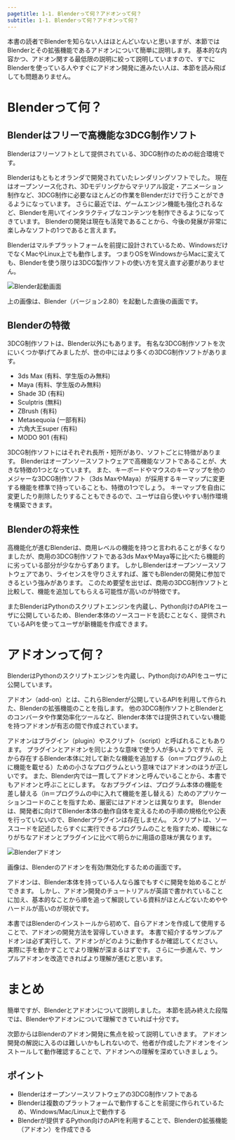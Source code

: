 ```yaml
---
pagetitle: 1-1. Blenderって何？アドオンって何？
subtitle: 1-1. Blenderって何？アドオンって何？
---
```


本書の読者でBlenderを知らない人はほとんどいないと思いますが、本節ではBlenderとその拡張機能であるアドオンについて簡単に説明します。
基本的な内容かつ、アドオン関する最低限の説明に絞って説明していますので、すでにBlenderを使っている人やすぐにアドオン開発に進みたい人は、本節を読み飛ばしても問題ありません。


# Blenderって何？

## Blenderはフリーで高機能な3DCG制作ソフト

Blenderはフリーソフトとして提供されている、3DCG制作のための総合環境です。

Blenderはもともとオランダで開発されていたレンダリングソフトでした。
現在はオープンソース化され、3Dモデリングからマテリアル設定・アニメーション制作など、3DCG制作に必要なほとんどの作業をBlenderだけで行うことができるようになっています。
さらに最近では、ゲームエンジン機能も強化されるなど、Blenderを用いてインタラクティブなコンテンツを制作できるようになってきています。
Blenderの開発は現在も活発であることから、今後の発展が非常に楽しみなソフトの1つであると言えます。

Blenderはマルチプラットフォームを前提に設計されているため、WindowsだけでなくMacやLinux上でも動作します。
つまりOSをWindowsからMacに変えても、Blenderを使う限りは3DCG製作ソフトの使い方を覚え直す必要がありません。

![](../../images/chapter_01/01_What_Is_Blender_What_Is_Add-on/blender_startup.png "Blender起動画面")

上の画像は、Blender（バージョン2.80）を起動した直後の画面です。


## Blenderの特徴

3DCG制作ソフトは、Blender以外にもあります。
有名な3DCG制作ソフトを次にいくつか挙げてみましたが、世の中にはより多くの3DCG制作ソフトがあります。

* 3ds Max (有料、学生版のみ無料)
* Maya (有料、学生版のみ無料)
* Shade 3D (有料)
* Sculptris (無料)
* ZBrush (有料)
* Metasequoia (一部有料)
* 六角大王super (有料)
* MODO 901 (有料)

3DCG制作ソフトにはそれぞれ長所・短所があり、ソフトごとに特徴があります。
Blenderはオープンソースソフトウェアで高機能なソフトであることが、大きな特徴の1つとなっています。
また、キーボードやマウスのキーマップを他のメジャーな3DCG制作ソフト（3ds MaxやMaya）が採用するキーマップに変更する機能を標準で持っていることも、特徴の1つでしょう。
キーマップを自由に変更したり削除したりすることもできるので、ユーザは自ら使いやすい制作環境を構築できます。


## Blenderの将来性

高機能化が進むBlenderは、商用レベルの機能を持つと言われることが多くなりましたが、商用の3DCG制作ソフトである3ds MaxやMaya等に比べたら機能的に劣っている部分が少なからずあります。
しかしBlenderはオープンソースソフトウェアであり、ライセンスを守りさえすれば、誰でもBlenderの開発に参加できるという強みがあります。
このため要望を出せば、商用の3DCG制作ソフトと比較して、機能を追加してもらえる可能性が高いのが特徴です。

またBlenderはPythonのスクリプトエンジンを内蔵し、Python向けのAPIをユーザに公開しているため、Blender本体のソースコードを読むことなく、提供されているAPIを使ってユーザが新機能を作成できます。


# アドオンって何？

BlenderはPythonのスクリプトエンジンを内蔵し、Python向けのAPIをユーザに公開しています。

アドオン（add-on）とは、これらBlenderが公開しているAPIを利用して作られた、Blenderの拡張機能のことを指します。
他の3DCG制作ソフトとBlenderとのコンバータや作業効率化ツールなど、Blender本体では提供されていない機能を持つアドオンが有志の間で作成されています。

<div class="column">
アドオンはプラグイン（plugin）やスクリプト（script）と呼ばれることもあります。  
プラグインとアドオンを同じような意味で使う人が多いようですが、元から存在するBlender本体に対して新たな機能を追加する（on＝プログラムの上に機能を載せる）ための小さなプログラムという意味ではアドオンのほうが正しいです。
また、Blender内では一貫してアドオンと呼んでいることから、本書でもアドオンと呼ぶことにします。
なおプラグインは、プログラム本体の機能を差し替える（in＝プログラムの中に入れて機能を差し替える）ためのアプリケーションコードのことを指すため、厳密にはアドオンとは異なります。
Blenderは、開発者に向けてBlender本体の動作自体を変えるための手順の規格化や公表を行っていないので、Blenderプラグインは存在しません。  
スクリプトは、ソースコードを記述したらすぐに実行できるプログラムのことを指すため、曖昧になりがちなアドオンとプラグインに比べて明らかに用語の意味が異なります。
</div>

![](../../images/chapter_01/01_What_Is_Blender_What_Is_Add-on/blender_add-on.png "Blenderアドオン")

画像は、Blenderのアドオンを有効/無効化するための画面です。

アドオンは、Blender本体を持っている人なら誰でもすぐに開発を始めることができます。
しかし、アドオン開発のチュートリアルが英語で書かれていることに加え、基本的なことから順を追って解説している資料がほとんどないためややハードルが高いのが現状です。

本書ではBlenderのインストールから初めて、自らアドオンを作成して使用することで、アドオンの開発方法を習得していきます。
本書で紹介するサンプルアドオンは必ず実行して、アドオンがどのように動作するか確認してください。
実際に手を動かすことでより理解が深まるはずです。
さらに一歩進んで、サンプルアドオンを改造できればより理解が進むと思います。


# まとめ

簡単ですが、Blenderとアドオンについて説明しました。
本節を読み終えた段階では、Blenderやアドオンについて理解できていれば十分です。

次節からはBlenderのアドオン開発に焦点を絞って説明していきます。
アドオン開発の解説に入るのは難しいかもしれないので、他者が作成したアドオンをインストールして動作確認することで、アドオンへの理解を深めていきましょう。


## ポイント

* Blenderはオープンソースソフトウェアの3DCG制作ソフトである
* Blenderは複数のプラットフォームで動作することを前提に作られているため、Windows/Mac/Linux上で動作する
* Blenderが提供するPython向けのAPIを利用することで、Blenderの拡張機能（アドオン）を作成できる
